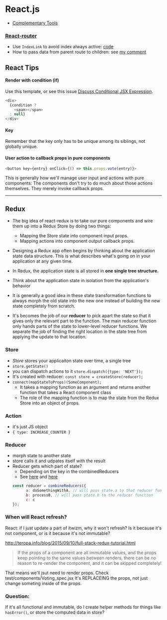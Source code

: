 # React.js
- [Complementary Tools](https://github.com/facebook/react/wiki/Complementary-Tools)

### [React-router](https://github.com/rackt/react-router)
- Use `IndexLink` to avoid index always active: [code](https://github.com/rackt/react-router/blob/master/examples/active-links/app.js#L17)
- How to pass data from parent route to children: see [my comment](https://github.com/rackt/react-router/issues/1857#issuecomment-174080760)

## React Tips

#### Render with condition (if)
Use this template, or see this issue [Discuss Conditional JSX Expression](https://github.com/reactjs/react-future/issues/35).

```js
<div>
  {condition ?
    <span></span>
  : null}
</div>
```

#### Key
Remember that the key only has to be unique among its siblings, not globally unique.

#### User action to callback props in pure components
```js
<button key={entry} onClick={() => this.props.vote(entry)}>
```
This is generally how we'll manage user input and actions with pure components: The components don't try to do much about those actions themselves. They merely invoke callback props.

---

## Redux
- The big idea of react-redux is to take our pure components and wire them up into a Redux Store by doing two things:
    - Mapping the Store state into component input props.
    - Mapping actions into component output callback props.
    
    
- Designing a Redux app often begins by thinking about the application state data structure. This is what describes what's going on in your application at any given time.
- In Redux, the application state is all stored in **one single tree structure.**
- Think about the application state in isolation from the application's behavior

- It is generally a good idea in these state transformation functions to always morph the old state into the new one instead of building the new state completely from scratch.

- It's becomes the job of our **reducer** to pick apart the state so that it gives only the relevant part to the function. The main reducer function only hands parts of the state to lower-level reducer functions. We separate the job of finding the right location in the state tree from applying the update to that location.

### Store
- *Store* stores your applicaiton state over time, a single tree
- `store.getState()`
- you can dispatch actions to it `store.dispatch({type: 'NEXT'});`
- It's created with reducer: `const store = createStore(reducer);`
- `connect(mapStateToProps)(SomeComponent);`
    - It takes a mapping function as an argument and returns another function that takes a React component class
    - The role of the mapping function is to map the state from the Redux Store into an object of props.
    
### Action
- it's just JS object
- `{ type: INCREASE_COUNTER }`

### Reducer
- morph state to another state
- store calls it and udpates itself with the result
- Reducer gets which part of state?
    - Depending on the key in the combinedReducers
    - See [here](http://redux.js.org/docs/basics/Reducers.html) and [here](https://github.com/rackt/redux/issues/428#issuecomment-129223274)
    ```js
    const reducer = combineReducers({
          a: doSomethingWithA, // will pass state.a to that reducer function
          b: processB, // will pass state.b to the reducer function
          c: c
    });
    ```
    
    
    
### When will React refresh?
React: if I just update a part of itwizm, why it won't refresh? Is it because it's not component, or is it because it's not immutable?

http://teropa.info/blog/2015/09/10/full-stack-redux-tutorial.html
> If the props of a component are all immutable values, and the props keep pointing to the same values between renders, there can be no reason to re-render the component, and it can be skipped completely!

That means we'll jsut need to render props.
Check test/components/Voting_spec.jsx
It's REPLACEING the props, not just change someting inside of the props.


    
    
### Question:
If it's all functional and immutable, do I create helper methods for things like `hasError()`, or store the computed data in store?

